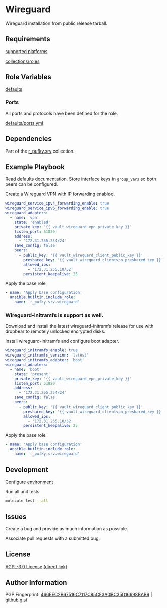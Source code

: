 # Wireguard
Wireguard installation from public release tarball.

## Requirements
[supported platforms](https://github.com/r-pufky/ansible_wireguard/blob/main/meta/main.yml)

[collections/roles](https://github.com/r-pufky/ansible_wireguard/blob/main/meta/requirements.yml)

## Role Variables
[defaults](https://github.com/r-pufky/ansible_wireguard/tree/main/defaults/main)

### Ports
All ports and protocols have been defined for the role.

[defaults/ports.yml](https://github.com/r-pufky/ansible_wireguard/blob/main/defaults/main/ports.yml)

## Dependencies
Part of the [r_pufky.srv](https://github.com/r-pufky/ansible_collection_srv)
collection.

## Example Playbook
Read defaults documentation. Store interface keys in `group_vars` so both peers
can be configured.

Create a Wireguard VPN with IP forwarding enabled.
``` yaml
wireguard_service_ipv4_forwarding_enable: true
wireguard_service_ipv6_forwarding_enable: true
wireguard_adapters:
  - name: 'vpn'
    state: 'enabled'
    private_key: '{{ vault_wireguard_vpn_private_key }}'
    listen_port: 51820
    address:
      - '172.31.255.254/24'
    save_config: false
    peers:
      - public_key: '{{ vault_wireguard_client_public_key }}'
        preshared_key: '{{ vault_wireguard_clientvpn_preshared_key }}'
        allowed_ips:
          - '172.31.255.10/32'
        persistent_keepalive: 25
```

Apply the base role
``` yaml
- name: 'Apply base configuration'
  ansible.builtin.include_role:
    name: 'r_pufky.srv.wireguard'
```

### Wireguard-initramfs is support as well.
Download and install the latest wireguard-initramfs release for use with
dropbear to remotely unlocked encrypted disks.

Install wireguard-initramfs and configure boot adapter.
``` yaml
wireguard_initramfs_enable: true
wireguard_initramfs_version: 'latest'
wireguard_initramfs_adapter: 'boot'
wireguard_adapters:
  - name: 'boot'
    state: 'present'
    private_key: '{{ vault_wireguard_vpn_private_key }}'
    listen_port: 51820
    address:
      - '172.31.255.254/24'
    save_config: false
    peers:
      - public_key: '{{ vault_wireguard_client_public_key }}'
        preshared_key: '{{ vault_wireguard_clientvpn_preshared_key }}'
        allowed_ips:
          - '172.31.255.10/32'
        persistent_keepalive: 25
```

Apply the base role
``` yaml
- name: 'Apply base configuration'
  ansible.builtin.include_role:
    name: 'r_pufky.srv.wireguard'
```

## Development
Configure [environment](https://github.com/r-pufky/ansible_collection_srv/blob/main/docs/dev/environment/README.md)

Run all unit tests:
``` bash
molecule test --all
```

## Issues
Create a bug and provide as much information as possible.

Associate pull requests with a submitted bug.

## License
[AGPL-3.0 License](https://www.tldrlegal.com/license/gnu-affero-general-public-license-v3-agpl-3-0)
 [(direct link)](https://github.com/r-pufky/ansible_wireguard/blob/main/LICENSE)

## Author Information
PGP Fingerprint: [466EEC2B67516C7117C85CE3A0BC35D16698BAB9](https://keys.openpgp.org/vks/v1/by-fingerprint/466EEC2B67516C7117C85CE3A0BC35D16698BAB9)
| [github gist](https://gist.github.com/r-pufky/a8df36977c55b5bb20829267c4c49d22)
